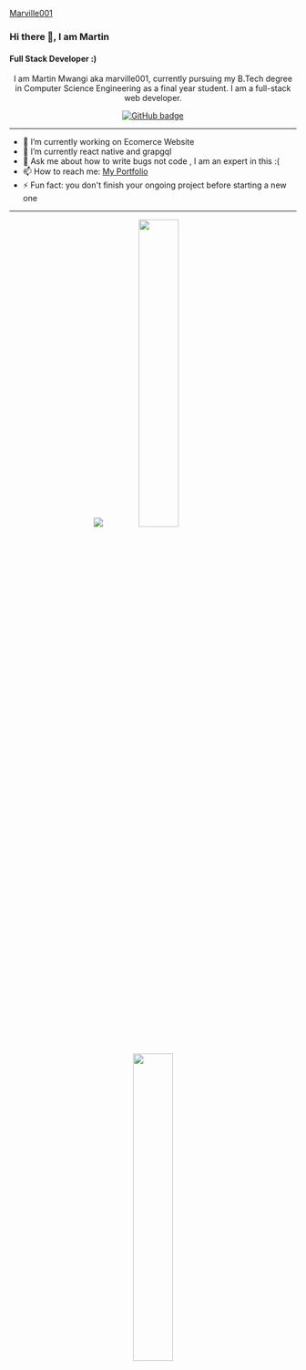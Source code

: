 [Marville001](https://raw.githubusercontent.com/marville001/marville001/main/marville001.png)
### Hi there 👋, I am Martin
#### Full Stack Developer :)

<p align="center">I am Martin Mwangi aka marville001, currently pursuing my B.Tech degree in Computer Science Engineering as a final year student. I am a full-stack web developer.
    

<p align="center">
  <a href="https://github.com/marville001?tab=followers">
    <img src="https://img.shields.io/github/followers/marville001?label=Followers&logo=GitHub&style=for-the-badge" alt="GitHub badge" />
  </a>
</p>

---

- 🔭 I’m currently working on Ecomerce Website  
- 🌱 I’m currently react native and grapgql 
- 💬 Ask me about how to write bugs not code , I am an expert in this :( 
- 📫 How to reach me: [My Portfolio](https://martinmwangi.netlify.app/)
- ⚡ Fun fact: you don't finish your ongoing project before starting a new one

---

<p align="center">
  <img src="https://github-readme-stats.vercel.app/api?username=marville001&show_icons=true&theme=tokyonight&line_height=52" />
  <img width="37.2%" src="https://github-readme-stats.vercel.app/api/top-langs/?username=marville001&count_private=true&theme=tokyonight&line_height=52" />
</p>

<p align="center">
 <img width="37.2%" src="https://github-readme-streak-stats.herokuapp.com/?user=marville001&theme=dark" />
</p>
